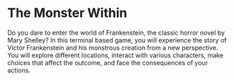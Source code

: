 # The Monster Within

Do you dare to enter the world of Frankenstein, the classic horror novel by Mary Shelley? In this terminal based game, you will experience the story of Victor Frankenstein and his monstrous creation from a new perspective. You will explore different locations, interact with various characters, make choices that affect the outcome, and face the consequences of your actions.
